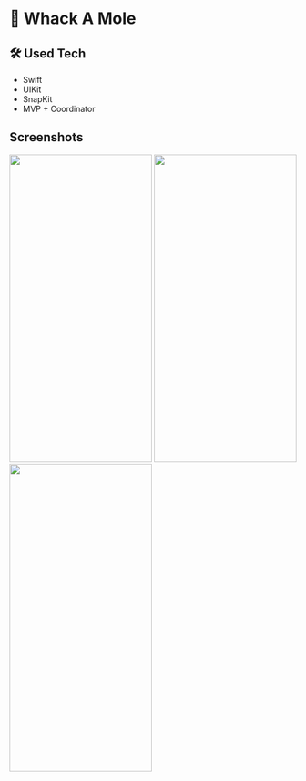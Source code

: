 # 🔨 Whack A Mole

## 🛠 Used Tech

* Swift
* UIKit
* SnapKit
* MVP + Coordinator

## Screenshots

<p>
    <img src="IMG/demo-start" width="250" height="540">
    <img src="IMG/demo-play" width="250" height="540">
    <img src="IMG/demo-end" width="250" height="540">
</p>

